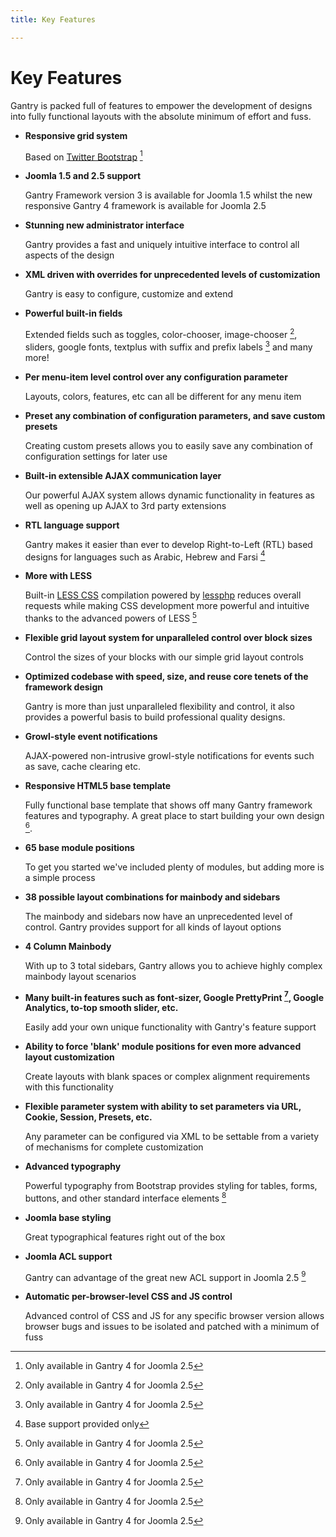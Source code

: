 ```yaml
---
title: Key Features

---
```


Key Features
============

Gantry is packed full of features to empower the development of designs into fully functional layouts with the absolute minimum of effort and fuss.

* __Responsive grid system__

  Based on [Twitter Bootstrap](http://twitter.github.com/bootstrap/) [^1]


* __Joomla 1.5 and 2.5 support__

  Gantry Framework version 3 is available for Joomla 1.5 whilst the new responsive Gantry 4 framework is available for Joomla 2.5


* __Stunning new administrator interface__

  Gantry provides a fast and uniquely intuitive interface to control all aspects of the design


* __XML driven with overrides for unprecedented levels of customization__

  Gantry is easy to configure, customize and extend


* __Powerful built-in fields__

  Extended fields such as toggles, color-chooser, image-chooser [^1], sliders, google fonts, textplus with suffix and prefix labels [^1] and many more!


* __Per menu-item level control over any configuration parameter__

  Layouts, colors, features, etc can all be different for any menu item


* __Preset any combination of configuration parameters, and save custom presets__

  Creating custom presets allows you to easily save any combination of configuration settings for later use


* __Built-in extensible AJAX communication layer__

  Our powerful AJAX system allows dynamic functionality in features as well as opening up AJAX to 3rd party extensions


* __RTL language support__

  Gantry makes it easier than ever to develop Right-to-Left (RTL) based designs for languages such as Arabic, Hebrew and Farsi [^2]


* __More with LESS__

  Built-in [LESS CSS](http://lesscss.org/) compilation powered by [lessphp](http://leafo.net/lessphp/) reduces overall requests while making CSS development more powerful and intuitive thanks to the advanced powers of LESS [^1]


* __Flexible grid layout system for unparalleled control over block sizes__

  Control the sizes of your blocks with our simple grid layout controls


* __Optimized codebase with speed, size, and reuse core tenets of the framework design__

  Gantry is more than just unparalleled flexibility and control, it also provides a powerful basis to build professional quality designs.


* __Growl-style event notifications__

  AJAX-powered non-intrusive growl-style notifications for events such as save, cache clearing etc.


* __Responsive HTML5 base template__

  Fully functional base template that shows off many Gantry framework features and typography. A great place to start building your own design [^1].


* __65 base module positions__

  To get you started we've included plenty of modules, but adding more is a simple process


* __38 possible layout combinations for mainbody and sidebars__

  The mainbody and sidebars now have an unprecedented level of control. Gantry provides support for all kinds of layout options


* __4 Column Mainbody__

  With up to 3 total sidebars, Gantry allows you to achieve highly complex mainbody layout scenarios


* __Many built-in features such as font-sizer, Google PrettyPrint [^1], Google Analytics, to-top smooth slider, etc.__

  Easily add your own unique functionality with Gantry's feature support


* __Ability to force 'blank' module positions for even more advanced layout customization__

  Create layouts with blank spaces or complex alignment requirements with this functionality


* __Flexible parameter system with ability to set parameters via URL, Cookie, Session, Presets, etc.__

  Any parameter can be configured via XML to be settable from a variety of mechanisms for complete customization


* __Advanced typography__

  Powerful typography from Bootstrap provides styling for tables, forms, buttons, and other standard interface elements [^1]


* __Joomla base styling__

  Great typographical features right out of the box


* __Joomla ACL support__

  Gantry can advantage of the great new ACL support in Joomla 2.5 [^1]


* __Automatic per-browser-level CSS and JS control__

  Advanced control of CSS and JS for any specific browser version allows browser bugs and issues to be isolated and patched with a minimum of fuss


[^1]: Only available in Gantry 4 for Joomla 2.5
[^2]: Base support provided only
